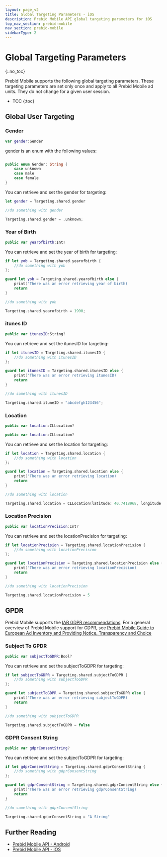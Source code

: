 ```yaml
---
layout: page_v2
title: Global Targeting Parameters - iOS
description: Prebid Mobile API global targeting parameters for iOS
top_nav_section: prebid-mobile
nav_section: prebid-mobile
sidebarType: 2
---
```


# Global Targeting Parameters
{:.no_toc}

Prebid Mobile supports the following global targeting parameters. These targeting parameters are set only once and apply to all Prebid Mobile ad units. They do not change for a given user session.

* TOC
{:toc}

## Global User Targeting

### Gender

```Swift
var gender:Gender 
```

gender is an enum with the following values: 

```Swift

public enum Gender: String { 
    case unknown
    case male
    case female
}
```

You can retrieve and set the gender for targeting:

```Swift
let gender = Targeting.shared.gender 

//do something with gender
```

```Swift
Targeting.shared.gender = .unknown;
```

### Year of Birth

```Swift
public var yearofbirth:Int? 
```

You can retrieve and set the year of birth for targeting:

```Swift
if let yob = Targeting.shared.yearofbirth { 
    //do something with yob
};

guard let yob = Targeting.shared.yearofbirth else { 
    print("There was an error retrieving year of birth)
    return 
}

//do something with yob
```

```Swift
Targeting.shared.yearofbirth = 1990;
```

### itunes ID

```Swift
public var itunesID:String?
```
You can retrieve and set the itunesID for targeting:

```Swift
if let itunesID = Targeting.shared.itunesID { 
    //do something with itunesID
};

guard let itunesID = Targeting.shared.itunesID else { 
    print("There was an error retrieving itunesID)
    return 
}

//do something with itunesID

```

```Swift
Targeting.shared.ituneID = "abcdefgh123456";
```

### Location

```Swift
public var location:CLLocation?
```

```Swift
public var location:CLLocation?
```
You can retrieve and set the location for targeting:

```Swift
if let location = Targeting.shared.location { 
    //do something with location
};

guard let location = Targeting.shared.location else { 
    print("There was an error retrieving location)
    return 
}

//do something with location

```

```Swift
Targeting.shared.location = CLLocation(latitude: 40.7418968, longitude: -73.9909143);
```

### Location Precision

```Swift
public var locationPrecision:Int?
```

You can retrieve and set the locationPrecision for targeting:

```Swift
if let locationPrecision = Targeting.shared.locationPrecision { 
    //do something with locationPrecision
};

guard let locationPrecision = Targeting.shared.locationPrecision else { 
    print("There was an error retrieving locationPrecision)
    return 
}

//do something with locationPrecision

```

```Swift
Targeting.shared.locationPrecision = 5
```

## GPDR

Prebid Mobile supports the [IAB GDPR recommendations](https://github.com/InteractiveAdvertisingBureau/GDPR-Transparency-and-Consent-Framework/blob/master/Mobile%20In-App%20Consent%20APIs%20v1.0%20Draft%20for%20Public%20Comment.md). For a general overview of Prebid Mobile support for GDPR, see [Prebid Mobile Guide to European Ad Inventory and Providing Notice, Transparency and Choice]({{site.github.url}}/prebid-mobile/gdpr.html)

### Subject To GPDR

```Swift
public var subjectToGDPR:Bool?
```

You can retrieve and set the subjectToGDPR for targeting:

```Swift
if let subjectToGDPR = Targeting.shared.subjectToGDPR { 
    //do something with subjectToGDPR
};

guard let subjectToGDPR = Targeting.shared.subjectToGDPR else { 
    print("There was an error retrieving subjectToGDPR)
    return 
}

//do something with subjectToGDPR

```

```Swift
Targeting.shared.subjectToGDPR = false
```

### GDPR Consent String

```Swift
public var gdprConsentString?
```

You can retrieve and set the subjectToGDPR for targeting:

```Swift
if let gdprConsentString = Targeting.shared.gdprConsentString { 
    //do something with gdprConsentString
};

guard let gdprConsentString = Targeting.shared.gdprConsentString else { 
    print("There was an error retrieving gdprConsentString)
    return 
}

//do something with gdprConsentString

```

```Swift
Targeting.shared.gdprConsentString = "A String"
```

## Further Reading

- [Prebid Mobile API - Android]({{site.baseurl}}/prebid-mobile/api/pbm-api-android.html)
- [Prebid Mobile API - iOS]({{site.baseurl}}/prebid-mobile/api/pbm-api-ios.html)
